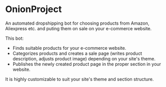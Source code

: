 # OnionProject

An automated dropshipping bot for choosing products from Amazon, Aliexpress etc. and puting them on sale on your e-commerce website.

This bot:
- Finds suitable products for your e-commerce website.
- Categorizes products and creates a sale page (writes product description, adjusts product image) depending on your site's theme.
- Publishes the newly created product page in the proper section in your website.

It is highly customizable to suit your site's theme and section structure.
